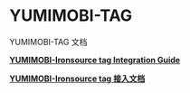 # YUMIMOBI-TAG
YUMIMOBI-TAG 文档


[**YUMIMOBI-Ironsource tag Integration Guide**](https://github.com/yumimobi/YUMIMOBI-TAG/blob/master/ironsource%20tag%20.md)

[**YUMIMOBI-Ironsource tag 接入文档**](https://github.com/yumimobi/YUMIMOBI-TAG/blob/master/ironsource%20tag%20%E6%8E%A5%E5%85%A5.md)
